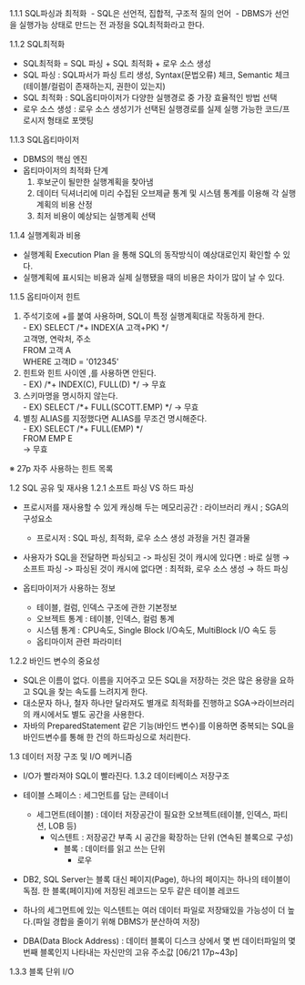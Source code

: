 1.1.1 SQL파싱과 최적화
 - SQL은 선언적, 집합적, 구조적 질의 언어
 - DBMS가 선언을 실행가능 상태로 만드는 전 과정을 SQL최적화라고 한다.

1.1.2 SQL최적화
 - SQL최적화 = SQL 파싱 + SQL 최적화 + 로우 소스 생성
  - SQL 파싱 : SQL파서가 파싱 트리 생성, Syntax(문법오류) 체크, Semantic 체크 (테이블/컬럼이 존재하는지, 권한이 있는지)
  - SQL 최적화 : SQL옵티마이저가 다양한 실행경로 중 가장 효율적인 방법 선택
  - 로우 소스 생성 : 로우 소스 생성기가 선택된 실행경로를 실제 실행 가능한 코드/프로시저 형태로 포맷팅

1.1.3 SQL옵티마이저
  - DBMS의 핵심 엔진
  - 옵티마이저의 최적화 단계
    1) 후보군이 될만한 실행계획을 찾아냄
    2) 데이터 딕셔너리에 미리 수집된 오브제긑 통계 및 시스템 통계를 이용해 각 실행계획의 비용 산정
    3) 최저 비용이 예상되는 실행계획 선택 

1.1.4 실행계획과 비용
  - 실행계획 Execution Plan 을 통해 SQL의 동작방식이 예상대로인지 확인할 수 있다.
  - 실행계획에 표시되는 비용과 실제 실행됐을 때의 비용은 차이가 많이 날 수 있다.

1.1.5 옵티마이저 힌트
  1. 주석기호에 +를 붙여 사용하며, SQL이 특정 실행계획대로 작동하게 한다.<BR>
    - EX) SELECT /*+ INDEX(A 고객+PK) */<br>
                고객명, 연락처, 주소<br>
        FROM 고객 A<br>
        WHERE 고객ID = '012345'
  2. 힌트와 힌트 사이엔 ,를 사용하면 안된다.<BR>
    - EX) /*+ INDEX(C), FULL(D) */ → 무효
  3. 스키마명을 명시하지 않는다.<BR>
    - EX) SELECT /*+ FULL(SCOTT.EMP) */ → 무효
  4. 별칭 ALIAS를 지정했다면 ALIAS를 무조건 명시해준다.<BR>
    - EX) SELECT /*+ FULL(EMP) */<BR>
  FROM EMP E<BR>
  → 무효
  
  
  ※ 27p 자주 사용하는 힌트 목록
  
  
1.2 SQL 공유 및 재사용
1.2.1 소프트 파싱 VS 하드 파싱
  - 프로시저를 재사용할 수 있게 캐싱해 두는 메모리공간 : 라이브러리 캐시 ; SGA의 구성요소
    - 프로시저 : SQL 파싱, 최적화, 로우 소스 생성 과정을 거친 결과물
  - 사용자가 SQL을 전달하면 파싱되고
    -> 파싱된 것이 캐시에 있다면 : 바로 실행 → 소프트 파싱
    -> 파싱된 것이 캐시에 없다면 : 최적화, 로우 소스 생성 → 하드 파싱
  
  - 옵티마이저가 사용하는 정보
    - 테이블, 컬럼, 인덱스 구조에 관한 기본정보
    - 오브젝트 통계 : 테이블, 인덱스, 컬럼 통계
    - 시스템 통계 : CPU속도, Single Block I/O속도, MultiBlock I/O 속도 등
    - 옵티마이저 관련 파라미터
  
1.2.2 바인드 변수의 중요성
  - SQL은 이름이 없다. 이름을 지어주고 모든 SQL을 저장하는 것은 많은 용량을 요하고 SQL을 찾는 속도를 느려지게 한다.
  - 대소문자 하나, 철자 하나만 달라져도 별개로 최적화를 진행하고 SGA->라이브러리의 캐시에서도 별도 공간을 사용한다.
  - 자바의 PreparedStatement 같은 기능(바인드 변수)를 이용하면 중복되는 SQL을 바인드변수를 통해 한 건의 하드파싱으로 처리한다.
  
1.3 데이터 저장 구조 및 I/O 메커니즘
  - I/O가 빨라져야 SQL이 빨라진다.
1.3.2 데이터베이스 저장구조
  - 테이블 스페이스 : 세그먼트를 담는 콘테이너
    - 세그먼트(테이블) : 데이터 저장공간이 필요한 오브젝트(테이블, 인덱스, 파티션, LOB 등)
      - 익스텐트 : 저장공간 부족 시 공간을 확장하는 단위 (연속된 블록으로 구성)
        - 블록 : 데이터를 읽고 쓰는 단위
          - 로우
  - DB2, SQL Server는 블록 대신 페이지(Page), 하나의 페이지는 하나의 테이블이 독점. 한 블록(페이지)에 저장된 레코드는 모두 같은 테이블 레코드
  - 하나의 세그먼트에 있는 익스텐트는 여러 데이터 파일로 저장돼있을 가능성이 더 높다.(파일 경합을 줄이기 위해 DBMS가 분산하여 저장)
  
  - DBA(Data Block Address) : 데이터 블록이 디스크 상에서 몇 번 데이터파일의 몇 번째 블록인지 나타내는 자신만의 고유 주소값
[06/21 17p~43p]
  
1.3.3 블록 단위 I/O

